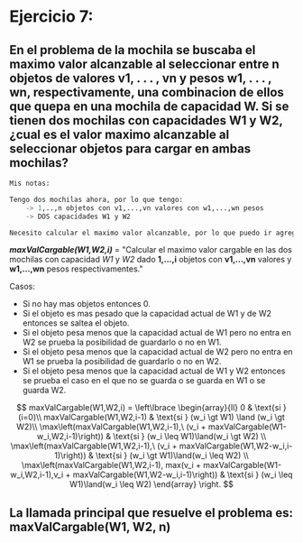 # Ejercicio 7: 
## En el problema de la mochila se buscaba el maximo valor alcanzable al seleccionar entre n objetos de valores v1, . . . , vn y pesos w1, . . . , wn, respectivamente, una combinacion de ellos que quepa en una mochila de capacidad W. Si se tienen dos mochilas con capacidades W1 y W2, ¿cual es el valor maximo alcanzable al seleccionar objetos para cargar en ambas mochilas?

````python
Mis notas: 

Tengo dos mochilas ahora, por lo que tengo:
    -> 1,..,n objetos con v1,...,vn valores con w1,...,wn pesos 
    -> DOS capacidades W1 y W2

Necesito calcular el maximo valor alcanzable, por lo que puedo ir agregando objetos en cada mochila si todavia tiene alguna espacio para que entre.
````

_**maxValCargable(W1,W2,i)**_ = "Calcular el maximo valor cargable en las dos mochilas con capacidad *W1* y *W2* dado **1,...,i** objetos con **v1,...,vn** valores y **w1,...,wn** pesos respectivamentes."

Casos: 
* Si no hay mas objetos entonces 0.
* Si el objeto es mas pesado que la capacidad actual de W1 y de W2 entonces se saltea el objeto.
* Si el objeto pesa menos que la capacidad actual de W1 pero no entra en W2 se prueba la posibilidad de guardarlo o no en W1.
* Si el objeto pesa menos que la capacidad actual de W2 pero no entra en W1 se prueba la posibilidad de guardarlo o no en W2.
* Si el objeto pesa menos que la capacidad actual de W1 y W2 entonces se prueba el caso en el que no se guarda o se guarda en W1 o se guarda W2.



$$
maxValCargable(W1,W2,i) =
\left\lbrace
\begin{array}{ll}
0 & \text{si } (i=0)\\
maxValCargable(W1,W2,i-1) & \text{si } (w_i \gt W1) \land (w_i \gt W2)\\
\max\left(maxValCargable(W1,W2,i-1),\ (v_i + maxValCargable(W1-w_i,W2,i-1)\right)) & \text{si } (w_i \leq W1)\land(w_i \gt W2) \\
\max\left(maxValCargable(W1,W2,i-1),\ (v_i + maxValCargable(W1,W2-w_i,i-1)\right)) & \text{si } (w_i \gt W1)\land(w_i \leq W2) \\
\max\left(maxValCargable(W1,W2,i-1), max(v_i + maxValCargable(W1-w_i,W2,i-1),v_i + maxValCargable(W1,W2-w_i,i-1)\right)) & \text{si } (w_i \leq W1)\land(w_i \leq W2) 
\end{array}
\right.
$$

## La llamada principal que resuelve el problema es: maxValCargable(W1, W2, n)